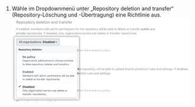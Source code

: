 1. Wähle im Dropdownmenü unter „Repository deletion and transfer“ (Repository-Löschung und -Übertragung) eine Richtlinie aus. ![Dropdownmenü mit Optionen für die Richtlinie für die Repository-Löschung](/assets/images/help/business-accounts/repository-deletion-policy-drop-down.png)
